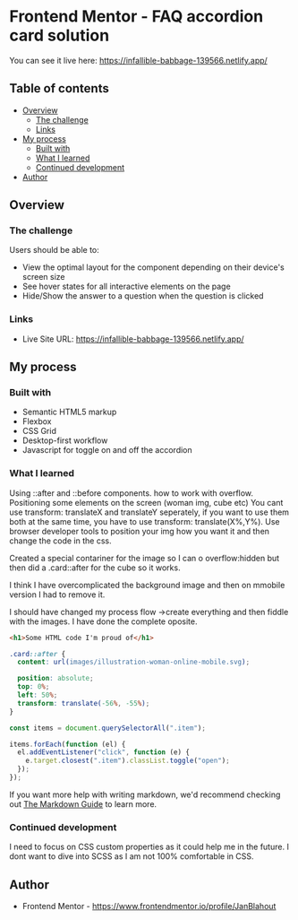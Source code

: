 # Frontend Mentor - FAQ accordion card solution

You can see it live here:
https://infallible-babbage-139566.netlify.app/

## Table of contents

- [Overview](#overview)
  - [The challenge](#the-challenge)
  - [Links](#links)
- [My process](#my-process)
  - [Built with](#built-with)
  - [What I learned](#what-i-learned)
  - [Continued development](#continued-development)
- [Author](#author)

## Overview

### The challenge

Users should be able to:

- View the optimal layout for the component depending on their device's screen size
- See hover states for all interactive elements on the page
- Hide/Show the answer to a question when the question is clicked

### Links

- Live Site URL: https://infallible-babbage-139566.netlify.app/

## My process

### Built with

- Semantic HTML5 markup
- Flexbox
- CSS Grid
- Desktop-first workflow
- Javascript for toggle on and off the accordion

### What I learned

Using ::after and ::before components.
how to work with overflow.
Positioning some elements on the screen (woman img, cube etc)
You cant use transform: translateX and translateY seperately, if you want to use them both at the same time, you have to use transform: translate(X%,Y%).
Use browser developer tools to position your img how you want it and then change the code in the css.

Created a special contariner for the image so I can o overflow:hidden but then did a .card::after for the cube so it works.

I think I have overcomplicated the background image and then on mmobile version I had to remove it.

I should have changed my process flow ->create everything and then fiddle with the images. I have done the complete oposite.

```html
<h1>Some HTML code I'm proud of</h1>
```

```css
.card::after {
  content: url(images/illustration-woman-online-mobile.svg);

  position: absolute;
  top: 0%;
  left: 50%;
  transform: translate(-56%, -55%);
}
```

```js
const items = document.querySelectorAll(".item");

items.forEach(function (el) {
  el.addEventListener("click", function (e) {
    e.target.closest(".item").classList.toggle("open");
  });
});
```

If you want more help with writing markdown, we'd recommend checking out [The Markdown Guide](https://www.markdownguide.org/) to learn more.

### Continued development

I need to focus on CSS custom properties as it could help me in the future. I dont want to dive into SCSS as I am not 100% comfortable in CSS.

## Author

- Frontend Mentor - https://www.frontendmentor.io/profile/JanBlahout
